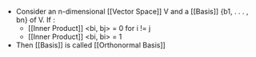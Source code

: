 - Consider an n-dimensional [[Vector Space]] V and a [[Basis]] {b1, . . . , bn} of V. If :
	- [[Inner Product]] <bi, bj> = 0 for i != j
	- [[Inner Product]] <bi, bi> = 1
- Then [[Basis]] is called [[Orthonormal Basis]]